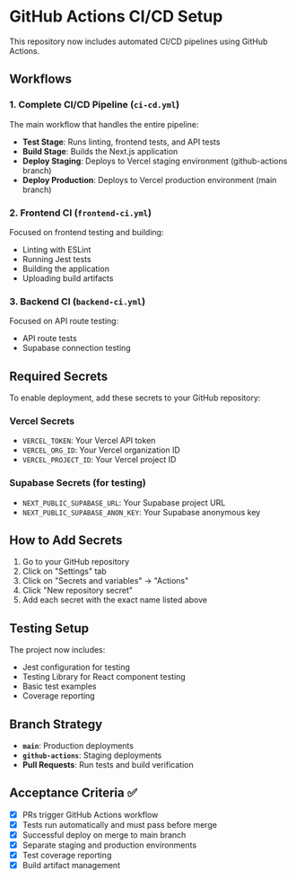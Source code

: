 # GitHub Actions CI/CD Setup

This repository now includes automated CI/CD pipelines using GitHub Actions.

## Workflows

### 1. Complete CI/CD Pipeline (`ci-cd.yml`)
The main workflow that handles the entire pipeline:

- **Test Stage**: Runs linting, frontend tests, and API tests
- **Build Stage**: Builds the Next.js application
- **Deploy Staging**: Deploys to Vercel staging environment (github-actions branch)
- **Deploy Production**: Deploys to Vercel production environment (main branch)

### 2. Frontend CI (`frontend-ci.yml`)
Focused on frontend testing and building:
- Linting with ESLint
- Running Jest tests
- Building the application
- Uploading build artifacts

### 3. Backend CI (`backend-ci.yml`)
Focused on API route testing:
- API route tests
- Supabase connection testing

## Required Secrets

To enable deployment, add these secrets to your GitHub repository:

### Vercel Secrets
- `VERCEL_TOKEN`: Your Vercel API token
- `VERCEL_ORG_ID`: Your Vercel organization ID
- `VERCEL_PROJECT_ID`: Your Vercel project ID

### Supabase Secrets (for testing)
- `NEXT_PUBLIC_SUPABASE_URL`: Your Supabase project URL
- `NEXT_PUBLIC_SUPABASE_ANON_KEY`: Your Supabase anonymous key

## How to Add Secrets

1. Go to your GitHub repository
2. Click on "Settings" tab
3. Click on "Secrets and variables" → "Actions"
4. Click "New repository secret"
5. Add each secret with the exact name listed above

## Testing Setup

The project now includes:
- Jest configuration for testing
- Testing Library for React component testing
- Basic test examples
- Coverage reporting

## Branch Strategy

- **`main`**: Production deployments
- **`github-actions`**: Staging deployments
- **Pull Requests**: Run tests and build verification

## Acceptance Criteria ✅

- [x] PRs trigger GitHub Actions workflow
- [x] Tests run automatically and must pass before merge
- [x] Successful deploy on merge to main branch
- [x] Separate staging and production environments
- [x] Test coverage reporting
- [x] Build artifact management